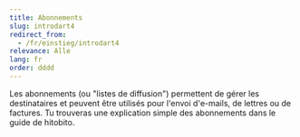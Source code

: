 ```yaml
---
title: Abonnements
slug: introdart4
redirect_from:
  - /fr/einstieg/introdart4
relevance: Alle
lang: fr
order: dddd
---
```


Les abonnements (ou "listes de diffusion") permettent de gérer les destinataires et peuvent être utilisés pour l'envoi d'e-mails, de lettres ou de factures. Tu trouveras une explication simple des abonnements dans le guide de hitobito. 